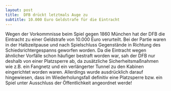 ```yaml
---
layout: post
title:  DFB drückt letztmals Auge zu
subtitle: 10.000 Euro Geldstrafe für die Eintracht
---
```


Wegen der Vorkommnisse beim Spiel gegen 1860 München hat der DFB die Eintracht zu einer Geldstrafe von 10.000 Euro verurteilt. Bei der Partie waren in der Halbzeitpause und nach Spielschluss Gegenstände in Richtung des Schiedsrichtergespanns geworfen worden. Da die Eintracht wegen ähnlicher Vorfälle schon häufiger bestraft worden war, sah der DFB nur deshalb von einer Platzsperre ab, da zusätzliche Sicherheitsmaßnahmen wie z.B. ein Fangnetz und ein verlängerter Tunnel zu den Kabinen eingerichtet worden waren. Allerdings wurde ausdrücklich darauf hingewiesen, dass im Wiederholungsfall definitiv eine Platzsperre bzw. ein Spiel unter Ausschluss der Öffentlichkeit angeordnet werde!


